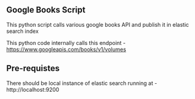 ## Google Books Script
This python script calls various google books API and publish it in elastic search index

This python code internally calls this endpoint - https://www.googleapis.com/books/v1/volumes

## Pre-requistes

There should be local instance of elastic search running at - http://localhost:9200






